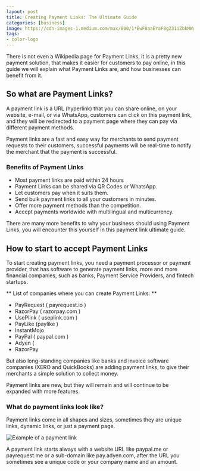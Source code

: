 ```yaml
---
layout: post
title: Creating Payment Links: The Ultimate Guide
categories: [business]
image: https://cdn-images-1.medium.com/max/800/1*EwF8aaEYaF8gZ31iZbkMWg.png
tags:
- color-logo
---
```


There is not even a Wikipedia page for Payment Links, it is a pretty new payment solution, that makes it easier for customers to pay online, in this guide we will explain what Payment Links are, and how businesses can benefit from it.

## So what are Payment Links?

A payment link is a URL (hyperlink) that you can share online, on your website, e-mail, or via WhatsApp, customers can click on this payment link, and they will be redirected to a payment page where they can pay via different payment methods.

Payment links are a fast and easy way for merchants to send payment requests to their customers, successful payments will be real-time to notify the merchant that the payment is successful.

### Benefits of Payment Links
- Most payment links are paid within 24 hours
- Payment Links can be shared via QR Codes or WhatsApp.
- Let customers pay when it suits them.
- Send bulk payment links to all your customers in minutes.
- Offer more payment methods than the competition.
- Accept payments worldwide with multilingual and multicurrency.

There are many more benefits to why your business should using Payment Links, you will encounter this yourself in this payment link ultimate guide.

## How to start to accept Payment Links
To start creating payment links, you need a payment processor or payment provider, that has software to generate payment links, more and more financial companies, such as banks, Payment Service Providers, and fintech startups.

** List of companies where you can create Payment Links: **
* PayRequest ( payrequest.io )
* RazorPay ( razorpay.com )
* UsePlink ( useplink.com )
* PayLike (paylike )
* InstantMojo
* PayPal ( paypal.com )
* Adyen (
* RazorPay

But also long-standing companies like banks and invoice software companies (XERO and QuickBooks) are adding payment links, to give their merchants a simple solution to collect money.

Payment links are new, but they will remain and will continue to be expanded with more features.

### What do payment links look like?
Payment links come in all shapes and sizes, sometimes they are unique links, dynamic links, or just a payment page.

![Example of a payment link](https://cdn-images-1.medium.com/max/800/1*OL6EcqaEVtV8sgHXlOI7hg.png "Example of a payment link")

A payment link starts always with a website URL like paypal.me or payrequest.me or a sub-domain like pay.adyen.com, after the URL you sometimes see a unique code or your company name and an amount.
